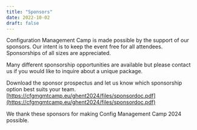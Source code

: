 ```yaml
---
title: "Sponsors"
date: 2022-10-02
draft: false
---
```


Configuration Management Camp is made possible by the support of our sponsors.
Our intent is to keep the event free for all attendees.
Sponsorships of all sizes are appreciated.

Many different sponsorship opportunities are available but please contact us if you would like to inquire about a unique package.

Download the sponsor prospectus and let us know which sponsorship option best suits your team.
[https://cfgmgmtcamp.eu/ghent2024/files/sponsordoc.pdf](https://cfgmgmtcamp.eu/ghent2024/files/sponsordoc.pdf)

We thank these sponsors for making Config Management Camp 2024 possible.
